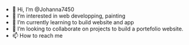 - 👋 Hi, I’m @Johanna7450
- 👀 I’m interested in web developping, painting
- 🌱 I’m currently learning to build website and app
- 💞️ I’m looking to collaborate on projects to build a portefolio website.
- 📫 How to reach me 

<!---
Johanna7450/Johanna7450 is a ✨ special ✨ repository because its `README.md` (this file) appears on your GitHub profile.
You can click the Preview link to take a look at your changes.
--->
